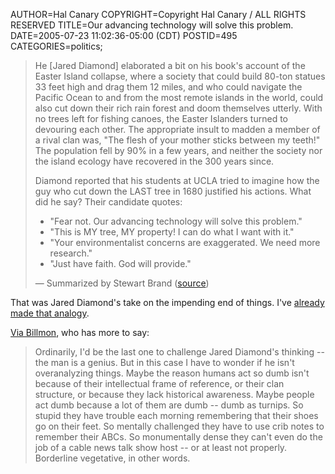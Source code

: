 AUTHOR=Hal Canary
COPYRIGHT=Copyright Hal Canary / ALL RIGHTS RESERVED
TITLE=Our advancing technology will solve this problem.
DATE=2005-07-23 11:02:36-05:00 (CDT)
POSTID=495
CATEGORIES=politics;

> He \[Jared Diamond\] elaborated a bit on his book's account of the Easter Island collapse, where a society that could build 80-ton statues 33 feet high and drag them 12 miles, and who could navigate the Pacific Ocean to and from the most remote islands in the world, could also cut down their rich rain forest and doom themselves utterly. With no trees left for fishing canoes, the Easter Islanders turned to devouring each other. The appropriate insult to madden a member of a rival clan was, "The flesh of your mother sticks between my teeth!" The population fell by 90% in a few years, and neither the society nor the island ecology have recovered in the 300 years since.
> 
> Diamond reported that his students at UCLA tried to imagine how the guy who cut down the LAST tree in 1680 justified his actions. What did he say? Their candidate quotes:
> 
> *   "Fear not. Our advancing technology will solve this problem."
> *   "This is MY tree, MY property! I can do what I want with it."
> *   "Your environmentalist concerns are exaggerated. We need more research."
> *   "Just have faith. God will provide."
> 
> — Summarized by Stewart Brand ([source](http://radar.oreilly.com/archives/2005/07/on_failing_to_t.html))

That was Jared Diamond's take on the impending end of things. I've [already made that analogy](https://halcanary.org/archives/000464.html).

[Via Billmon](http://billmon.org/archives/002056.html), who has more to say:

> Ordinarily, I'd be the last one to challenge Jared Diamond's thinking -- the man is a genius. But in this case I have to wonder if he isn't overanalyzing things. Maybe the reason humans act so dumb isn't because of their intellectual frame of reference, or their clan structure, or because they lack historical awareness. Maybe people act dumb because a lot of them are dumb -- dumb as turnips. So stupid they have trouble each morning remembering that their shoes go on their feet. So mentally challenged they have to use crib notes to remember their ABCs. So monumentally dense they can't even do the job of a cable news talk show host -- or at least not properly. Borderline vegetative, in other words.
